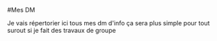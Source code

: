 #Mes DM

Je vais répertorier ici tous mes dm d'info ça sera plus simple pour tout surout si je fait des travaux de groupe
